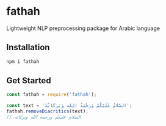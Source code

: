 # fathah
Lightweight NLP preprocessing package for Arabic language

## Installation
```sh
npm i fathah
```



## Get Started
```js
const fathah = require('fathah');

const text = 'السَّلَامُ عَلَيْكُمْ وَرَحْمَةُ الله وَبَرَكَاتُهُ';
fathah.removeDiacritics(text); 
// السلام عليكم ورحمة الله وبركاته
```
